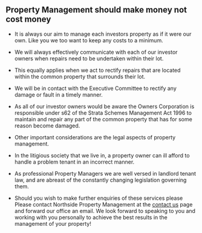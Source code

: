 ## Property Management should make money not cost money ##
 



- It is always our aim to manage each investors property as if it were our own. Like you we too want to keep any costs to a minimum.


- We will always effectively communicate with each of our investor owners when repairs need to be undertaken within their lot.


- This equally applies when we act to rectify repairs that are located within the common property that surrounds their lot.


- We will be in contact with the Executive Committee to rectify any damage or fault in a timely manner.


- As all of our investor owners would be aware the Owners Corporation is responsible under s62 of the Strata Schemes Management Act 1996 to maintain and repair any part of the common property that has for some reason become damaged.


- Other important considerations are the legal aspects of property management.


- In the litigious society that we live in, a property owner can ill afford to handle a problem tenant in an incorrect manner.


- As professional Property Managers we are well versed in landlord tenant law, and are abreast of the constantly changing legislation governing them.


- Should you wish to make further enquiries of these services please Please contact Northside Property Management at the [contact us](sample.com.au "contact page") page and forward our office an email.  We look forward to speaking to you and working with you personally to achieve the best results in the management of your property!